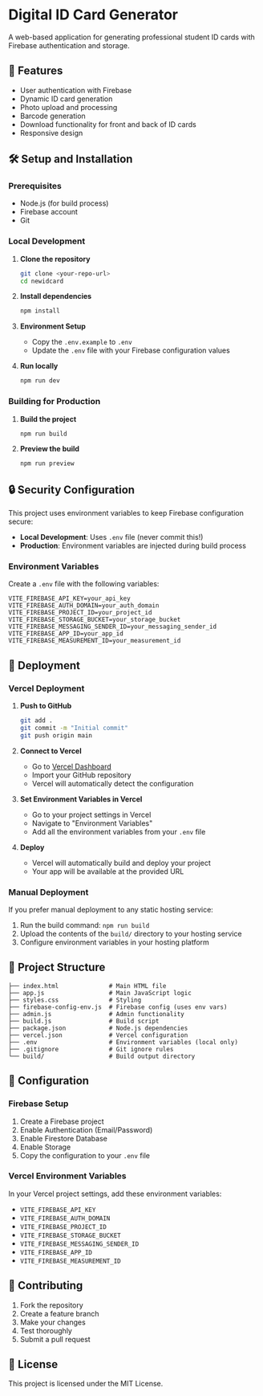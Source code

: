 # Digital ID Card Generator

A web-based application for generating professional student ID cards with Firebase authentication and storage.

## 🚀 Features

- User authentication with Firebase
- Dynamic ID card generation
- Photo upload and processing
- Barcode generation
- Download functionality for front and back of ID cards
- Responsive design

## 🛠️ Setup and Installation

### Prerequisites

- Node.js (for build process)
- Firebase account
- Git

### Local Development

1. **Clone the repository**

   ```bash
   git clone <your-repo-url>
   cd newidcard
   ```

2. **Install dependencies**

   ```bash
   npm install
   ```

3. **Environment Setup**

   - Copy the `.env.example` to `.env`
   - Update the `.env` file with your Firebase configuration values

4. **Run locally**
   ```bash
   npm run dev
   ```

### Building for Production

1. **Build the project**

   ```bash
   npm run build
   ```

2. **Preview the build**
   ```bash
   npm run preview
   ```

## 🔒 Security Configuration

This project uses environment variables to keep Firebase configuration secure:

- **Local Development**: Uses `.env` file (never commit this!)
- **Production**: Environment variables are injected during build process

### Environment Variables

Create a `.env` file with the following variables:

```env
VITE_FIREBASE_API_KEY=your_api_key
VITE_FIREBASE_AUTH_DOMAIN=your_auth_domain
VITE_FIREBASE_PROJECT_ID=your_project_id
VITE_FIREBASE_STORAGE_BUCKET=your_storage_bucket
VITE_FIREBASE_MESSAGING_SENDER_ID=your_messaging_sender_id
VITE_FIREBASE_APP_ID=your_app_id
VITE_FIREBASE_MEASUREMENT_ID=your_measurement_id
```

## 🚀 Deployment

### Vercel Deployment

1. **Push to GitHub**

   ```bash
   git add .
   git commit -m "Initial commit"
   git push origin main
   ```

2. **Connect to Vercel**

   - Go to [Vercel Dashboard](https://vercel.com/dashboard)
   - Import your GitHub repository
   - Vercel will automatically detect the configuration

3. **Set Environment Variables in Vercel**

   - Go to your project settings in Vercel
   - Navigate to "Environment Variables"
   - Add all the environment variables from your `.env` file

4. **Deploy**
   - Vercel will automatically build and deploy your project
   - Your app will be available at the provided URL

### Manual Deployment

If you prefer manual deployment to any static hosting service:

1. Run the build command: `npm run build`
2. Upload the contents of the `build/` directory to your hosting service
3. Configure environment variables in your hosting platform

## 📁 Project Structure

```
├── index.html              # Main HTML file
├── app.js                  # Main JavaScript logic
├── styles.css              # Styling
├── firebase-config-env.js  # Firebase config (uses env vars)
├── admin.js                # Admin functionality
├── build.js                # Build script
├── package.json            # Node.js dependencies
├── vercel.json             # Vercel configuration
├── .env                    # Environment variables (local only)
├── .gitignore              # Git ignore rules
└── build/                  # Build output directory
```

## 🔧 Configuration

### Firebase Setup

1. Create a Firebase project
2. Enable Authentication (Email/Password)
3. Enable Firestore Database
4. Enable Storage
5. Copy the configuration to your `.env` file

### Vercel Environment Variables

In your Vercel project settings, add these environment variables:

- `VITE_FIREBASE_API_KEY`
- `VITE_FIREBASE_AUTH_DOMAIN`
- `VITE_FIREBASE_PROJECT_ID`
- `VITE_FIREBASE_STORAGE_BUCKET`
- `VITE_FIREBASE_MESSAGING_SENDER_ID`
- `VITE_FIREBASE_APP_ID`
- `VITE_FIREBASE_MEASUREMENT_ID`

## 🤝 Contributing

1. Fork the repository
2. Create a feature branch
3. Make your changes
4. Test thoroughly
5. Submit a pull request

## 📝 License

This project is licensed under the MIT License.
